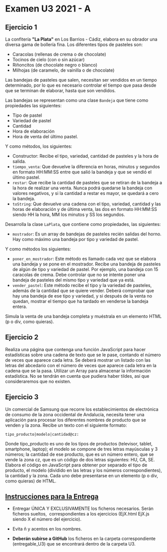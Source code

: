 # Examen U3 2021 - A

## Ejercicio 1

La confitería **"La Plata"** en Los Barrios - Cádiz, elabora en su obrador una diversa gama de bollería fina. Los diferentes tipos de pasteles son:

- Caracolas (rellenas de crema o de chocolate)
- Tocinos de cielo (con o sin azúcar)
- Riñoncitos (de chocolate negro o blanco)
- Milhojas (de caramelo, de vainilla o de chocolate)

Las bandejas de pasteles que salen, necesitan ser vendidos en un tiempo determinado, por lo que es necesario controlar el tiempo que pasa desde que se terminan de elaborar, hasta que son vendidos.

Las bandejas se representan como una clase `Bandeja` que tiene como propiedades las siguientes:

- Tipo de pastel
- Variedad de pastel
- Cantidad
- Hora de elaboración
- Hora de venta del último pastel.

Y como métodos, los siguientes:

- Constructor: Recibe el tipo, variedad, cantidad de pasteles y la hora de salida.
- `tiempo_venta`: Que devuelve la diferencia en horas, minutos y segundos en formato HH:MM:SS entre que salió la bandeja y que se vendió el último pastel.
- `restar`: Que recibe la cantidad de pasteles que se retiran de la bandeja a la hora de realizar una venta. Nunca podrá quedarse la bandeja con valores negativos, y si la cantidad a restar es mayor, se quedará a cero la bandeja.
- `toString`: Que devuelve una cadena con el tipo, variedad, cantidad y las horas de elaboración y de última venta, las dos en formato HH:MM:SS siendo HH la hora, MM los minutos y SS los segundos.

Desarrolla la clase `LaPlata`, que contiene como propiedades, las siguientes:

- `mostrador`: Es un array de bandejas de pasteles recién salidas del horno. Hay como máximo una bandeja por tipo y variedad de pastel.

Y como métodos los siguientes:

- `poner_en_mostrador`: Este método es llamado cada vez que se elabora una bandeja y se pone en el mostrador. Recibe una bandeja de pasteles de algún de tipo y variedad de pastel. Por ejemplo, una bandeja con 15 caracolas de crema. Debe controlar que no se intente poner una bandeja de pasteles del mismo tipo y variedad que ya está.
- `vender_pastel`: Este método recibe el tipo y la variedad de pasteles, además de la cantidad que se quiere vender. Deberá comprobar que hay una bandeja de ese tipo  y variedad, y si después de la venta no quedan, mostrar el tiempo que ha tardado en venderse la bandeja entera. 

Simula la venta de una bandeja completa y muéstrala en un elemento HTML (p o div, como quieras).

## Ejercicio 2

Realiza una página que contenga una función JavaScript para hacer estadísticas sobre una cadena de texto que se le pase, contando el número de veces que aparece cada letra. Se deberá mostrar un listado con las letras del abcedario con el número de veces que aparece cada letra en la cadena que se la pasa. Utilizar un Array para almacenar la información estadística. No se tendrán en cuenta que pudiera haber tildes, así que consideraremos que no existen.

## Ejercicio 3

Un comercial de Samsung que recorre los establecimientos de electrónica de consumo de la zona occidental de Andalucía, necesita tener una aplicación para procesar los diferentes nombres de producto que se venden y la zona. Recibe un texto con el siguiente formato:

    tipo_producto|modelo|cantidad@cz:

Donde tipo_producto es uno de los tipos de productos (televisor, tablet, smartphone, laptop); el modelo se compone de tres letras mayúsculas y 3 números; la cantidad de ese producto, que es un número entero, que se vende la zona cz, que es un código de dos letras siguientes: HU, CA, SE.
Elabora el código en JavaScript para obtener por separado el tipo de producto, el modelo (dividido en las letras y los números correspondientes), la cantidad y la zona. Cada uno debe presentarse en un elemento (p o div, como quieras) de HTML.

## <ins>Instrucciones para la Entrega</ins>

- Entregar ÚNICA Y EXCLUSIVAMENTE los ficheros necesarios. Serán ficheros sueltos,  correspondientes a los ejercicios (EjX.html EjX.js siendo X el número del ejercicio).

- Evita ñ y acentos en los nombres.

- **Deberán subirse a GitHub** los ficheros en la carpeta correspondiente (entregable_U3) que se encontrará dentro de la carpeta U3.

